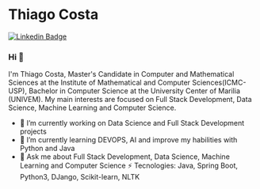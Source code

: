 # Thiago Costa
[![Linkedin Badge](https://img.shields.io/badge/-danielobara-blue?style=flat-square&logo=Linkedin&logoColor=white&link=https://www.linkedin.com/in/thiago-gcosta/)](https://www.linkedin.com/in/thiago-gcosta/)
### Hi 👋
I'm Thiago Costa, Master's Candidate in Computer and Mathematical Sciences at the Institute of Mathematical and Computer Sciences(ICMC-USP), Bachelor in Computer Science at the University Center of Marilia (UNIVEM). My main interests are focused on Full Stack Development, Data Science, Machine Learning and Computer Science.
- 🔭 I’m currently working on Data Science and Full Stack Development projects
- 🌱 I’m currently learning DEVOPS, AI and improve my habilities with Python and Java
- 💬 Ask me about Full Stack Development, Data Science, Machine Learning and Computer Science
⚡ Tecnologies: Java, Spring Boot, Python3, DJango, Scikit-learn, NLTK
